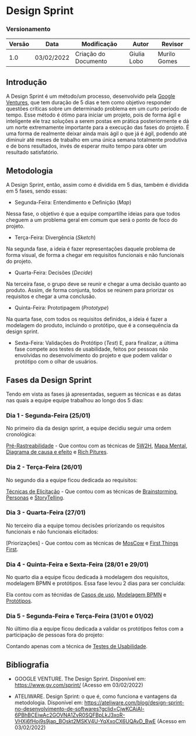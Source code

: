 # Design Sprint

### Versionamento

| Versão | Data       | Modificação          | Autor                        | Revisor |
| ------ | ---------- | -------------------- | ---------------------------- | ------- |
| 1.0    | 03/02/2022 | Criação do Documento |          Giulia Lobo         | Murilo Gomes |

## Introdução

A Design Sprint é um método/um processo, desenvolvido pela [Google Ventures](https://www.gv.com/), que tem duração de 5 dias e tem como objetivo responder questões críticas sobre um determinado problema em um curto período de tempo. Esse método é ótimo para iniciar um projeto, pois de forma ágil e inteligente ele traz soluções a serem postas em prática posteriormente e dá um norte extremamente importante para a execução das fases do projeto.
É uma forma de realmente deixar ainda mais ágil o que já é ágil, podendo até diminuir até meses de trabalho em uma única semana totalmente produtiva e de bons resultados, invés de esperar muito tempo para obter um resultado satisfatório.

## Metodologia

A Design Sprint, então, assim como é dividida em 5 dias, também é dividida em 5 fases, sendo essas:

* Segunda-Feira: Entendimento e Definição (*Map*)

Nessa fase, o objetivo é que a equipe compartilhe ideias para que todos cheguem a um problema geral em comum que será o ponto de foco do projeto.

* Terça-Feira: Divergência (*Sketch*)

Na segunda fase, a ideia é fazer representações daquele problema de forma visual, de forma a chegar em requisitos funcionais e não funcionais do projeto.

* Quarta-Feira: Decisões (*Decide*)

Na terceira fase, o grupo deve se reunir e chegar a uma decisão quanto ao produto. Assim, de forma conjunta, todos se reúnem para priorizar os requisitos e chegar a uma conclusão.

* Quinta-Feira: Prototipagem (*Prototype*)

Na quarta fase, com todos os requisitos definidos, a ideia é fazer a modelagem do produto, incluindo o protótipo, que é a consequência da design sprint.

* Sexta-Feira: Validações do Protótipo (*Test*)
E, para finalizar, a última fase compete aos testes de usabilidade, feitos por pessoas não envolvidas no desenvolvimento do projeto e que podem validar o protótipo com o olhar de usuários.

## Fases da Design Sprint

Tendo em vista as fases já apresentadas, seguem as técnicas e as datas nas quais a equipe equipe trabalhou ao longo dos 5 dias:

### Dia 1 - Segunda-Feira (25/01)

No primeiro dia da design sprint, a equipe decidiu seguir uma ordem cronológica:

[Pré-Rastreabilidade](pre_rastreabilidade.md) - Que contou com as técnicas de [5W2H](5w2h.md), [Mapa Mental](mapa_mental.md), [Diagrama de causa e efeito](diagrama_causa_efeito.md) e [Rich Pitures](richPicture.md).

### Dia 2 - Terça-Feira (26/01)

No segundo dia a equipe ficou dedicada ao requisitos:

[Técnicas de Elicitação](tecnicas_elicitacao.md) - Que contou com as técnicas de [Brainstorming](brainstorming.md), [Personas](personas.md) e [StoryTelling](storytelling.md).

### Dia 3 - Quarta-Feira (27/01)

No terceiro dia a equipe tomou decisões priorizando os requisitos funcionais e não funcionais elicitados:

[Priorizações] - Que contou com as técnicas de [MosCow](priorizacao_moscow.md) e [First Things First](../iniciativasExtras/first_things_first.md).

### Dia 4 - Quinta-Feira e Sexta-Feira (28/01 e 29/01)

No quarto dia a equipe ficou dedicada à modelagem dos requisitos, modelagem BPMN e protótipos. Essa fase levou 2 dias para ser concluída:

Ela contou com as técnidas de [Casos de uso](casos_de_uso.md), [Modelagem BPMN](modelagem_bpmn.md) e [Protótipos](prototipoBaixaAltaFidelidade.md).

### Dia 5 - Segunda-Feira e Terça-Feira (31/01 e 01/02)

No último dia a equipe ficou dedicada a validar os protótipos feitos com a participação de pessoas fora do projeto:

Contando apenas com a técnica de [Testes de Usabilidade](testes_usabilidade.md).

## Bibliografia

* GOOGLE VENTURE. The Design Sprint. Disponível em: https://www.gv.com/sprint/ (Acesso em 03/02/2022)

* ATELIWARE. Design Sprint: o que é, como funciona e vantagens da metodologia. Disponível em: https://ateliware.com/blog/design-sprint-no-desenvolvimento-de-softwares?gclid=CjwKCAiAl-6PBhBCEiwAc2GOVNA1ZvR0SQFBpLkJ3xoR-VHXj6fHoj9s9jap_BOskt2MSKV4U-YqXxoCX6UQAvD_BwE (Acesso em 03/02/2022)